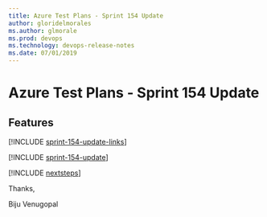 ```yaml
---
title: Azure Test Plans - Sprint 154 Update
author: gloridelmorales
ms.author: glmorale
ms.prod: devops
ms.technology: devops-release-notes
ms.date: 07/01/2019
---
```


# Azure Test Plans - Sprint 154 Update

## Features

[!INCLUDE [sprint-154-update-links](../_shared/testplans/sprint-154-update-links.md)]

[!INCLUDE [sprint-154-update](../_shared/testplans/sprint-154-update.md)]

[!INCLUDE [nextsteps](../_shared/nextsteps.md)]

Thanks,

Biju Venugopal